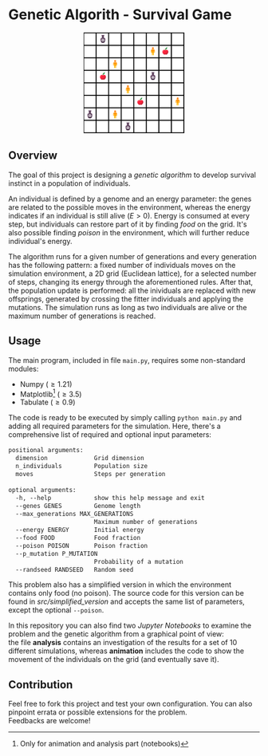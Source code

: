 # Genetic Algorith - Survival Game

<p align="center">
  <img src="images/grid.png" width=40% height=40%>
</p>

## Overview
The goal of this project is designing a *genetic algorithm* to develop survival instinct in a population of individuals.

An individual is defined by a genome and an energy parameter: the genes are related to the possible moves in the environment,
whereas the energy indicates if an individual is still alive $(E > 0)$. Energy is consumed at every step, but
individuals can restore part of it by finding *food* on the grid. It's also possible finding *poison* in the environment, which will
further reduce individual's energy.

The algorithm runs for a given number of generations and every generation has the following pattern:
a fixed number of individuals moves on the simulation environment, a $\text{2D grid}$ (Euclidean lattice),
for a selected number of steps, changing its energy through the aforementioned rules. After that,
the population update is performed: all the inividuals are replaced with new offsprings, generated by
crossing the fitter individuals and applying the mutations.
The simulation runs as long as two individuals are alive or the maximum number of generations is reached.

## Usage
The main program, included in file ```main.py```, requires some non-standard modules:
- Numpy $(\ge 1.21)$
- Matplotlib[^1] $(\ge 3.5)$
- Tabulate $(\ge 0.9)$

[^1]: Only for animation and analysis part (notebooks)

The code is ready to be executed by simply calling ```python main.py``` and adding all required parameters for the simulation.
Here, there's a comprehensive list of required and optional input parameters:
```
positional arguments:
  dimension             Grid dimension
  n_individuals         Population size
  moves                 Steps per generation

optional arguments:
  -h, --help            show this help message and exit
  --genes GENES         Genome length
  --max_generations MAX_GENERATIONS
                        Maximum number of generations
  --energy ENERGY       Initial energy
  --food FOOD           Food fraction
  --poison POISON       Poison fraction
  --p_mutation P_MUTATION
                        Probability of a mutation
  --randseed RANDSEED   Random seed
```

This problem also has a simplified version in which the environment contains only food (no poison). The source code for this version
can be found in *src/simplified_version* and accepts the same list of parameters, except the optional ```--poison```.

In this repository you can also find two *Jupyter Notebooks* to examine the problem and the genetic algorithm from a graphical point of view:\
the file **analysis** contains an investigation of the results for a set of 10 different simulations, whereas **animation** includes the code
to show the movement of the individuals on the grid (and eventually save it).


## Contribution
Feel free to fork this project and test your own configuration. You can also pinpoint errata or possible extensions for the problem.\
Feedbacks are welcome!








